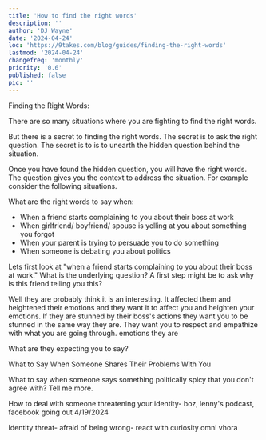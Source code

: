 ```yaml
---
title: 'How to find the right words'
description: ''
author: 'DJ Wayne'
date: '2024-04-24'
loc: 'https://9takes.com/blog/guides/finding-the-right-words'
lastmod: '2024-04-24'
changefreq: 'monthly'
priority: '0.6'
published: false
pic: ''
---
```


Finding the Right Words:

There are so many situations where you are fighting to find the right words.

But there is a secret to finding the right words. The secret is to ask the right question. The secret is to is to unearth the hidden question behind the situation.

Once you have found the hidden question, you will have the right words. The question gives you the context to address the situation. For example consider the following situations.

What are the right words to say when:

- When a friend starts complaining to you about their boss at work
- When girlfriend/ boyfriend/ spouse is yelling at you about something you forgot
- When your parent is trying to persuade you to do something
- When someone is debating you about politics

Lets first look at "when a friend starts complaining to you about their boss at work." What is the underlying question? A first step might be to ask why is this friend telling you this?

Well they are probably think it is an interesting. It affected them and heightened their emotions and they want it to affect you and heighten your emotions. If they are stunned by their boss's actions they want you to be stunned in the same way they are. They want you to respect and empathize with what you are going through. emotions they are

What are they expecting you to say?

What to Say When Someone Shares Their Problems With You

What to say when someone says something politically spicy that you don't agree with?
Tell me more.

How to deal with someone threatening your identity- boz, lenny's podcast, facebook
going out 4/19/2024

<!-- https://youtu.be/_XqDB2Upr3s?si=nmJ3d6Hb2NFP5CiD&t=5230 -->

Identity threat- afraid of being wrong- react with curiosity
omni vhora
